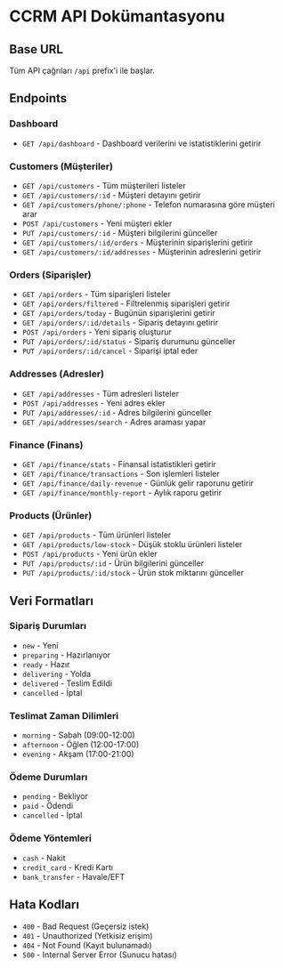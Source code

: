 # CCRM API Dokümantasyonu

## Base URL
Tüm API çağrıları `/api` prefix'i ile başlar.

## Endpoints

### Dashboard
- `GET /api/dashboard` - Dashboard verilerini ve istatistiklerini getirir

### Customers (Müşteriler)
- `GET /api/customers` - Tüm müşterileri listeler
- `GET /api/customers/:id` - Müşteri detayını getirir
- `GET /api/customers/phone/:phone` - Telefon numarasına göre müşteri arar
- `POST /api/customers` - Yeni müşteri ekler
- `PUT /api/customers/:id` - Müşteri bilgilerini günceller
- `GET /api/customers/:id/orders` - Müşterinin siparişlerini getirir
- `GET /api/customers/:id/addresses` - Müşterinin adreslerini getirir

### Orders (Siparişler)
- `GET /api/orders` - Tüm siparişleri listeler
- `GET /api/orders/filtered` - Filtrelenmiş siparişleri getirir
- `GET /api/orders/today` - Bugünün siparişlerini getirir
- `GET /api/orders/:id/details` - Sipariş detayını getirir
- `POST /api/orders` - Yeni sipariş oluşturur
- `PUT /api/orders/:id/status` - Sipariş durumunu günceller
- `PUT /api/orders/:id/cancel` - Siparişi iptal eder

### Addresses (Adresler)
- `GET /api/addresses` - Tüm adresleri listeler
- `POST /api/addresses` - Yeni adres ekler
- `PUT /api/addresses/:id` - Adres bilgilerini günceller
- `GET /api/addresses/search` - Adres araması yapar

### Finance (Finans)
- `GET /api/finance/stats` - Finansal istatistikleri getirir
- `GET /api/finance/transactions` - Son işlemleri listeler
- `GET /api/finance/daily-revenue` - Günlük gelir raporunu getirir
- `GET /api/finance/monthly-report` - Aylık raporu getirir

### Products (Ürünler)
- `GET /api/products` - Tüm ürünleri listeler
- `GET /api/products/low-stock` - Düşük stoklu ürünleri listeler
- `POST /api/products` - Yeni ürün ekler
- `PUT /api/products/:id` - Ürün bilgilerini günceller
- `PUT /api/products/:id/stock` - Ürün stok miktarını günceller

## Veri Formatları

### Sipariş Durumları
- `new` - Yeni
- `preparing` - Hazırlanıyor
- `ready` - Hazır
- `delivering` - Yolda
- `delivered` - Teslim Edildi
- `cancelled` - İptal

### Teslimat Zaman Dilimleri
- `morning` - Sabah (09:00-12:00)
- `afternoon` - Öğlen (12:00-17:00)
- `evening` - Akşam (17:00-21:00)

### Ödeme Durumları
- `pending` - Bekliyor
- `paid` - Ödendi
- `cancelled` - İptal

### Ödeme Yöntemleri
- `cash` - Nakit
- `credit_card` - Kredi Kartı
- `bank_transfer` - Havale/EFT

## Hata Kodları
- `400` - Bad Request (Geçersiz istek)
- `401` - Unauthorized (Yetkisiz erişim)
- `404` - Not Found (Kayıt bulunamadı)
- `500` - Internal Server Error (Sunucu hatası)
